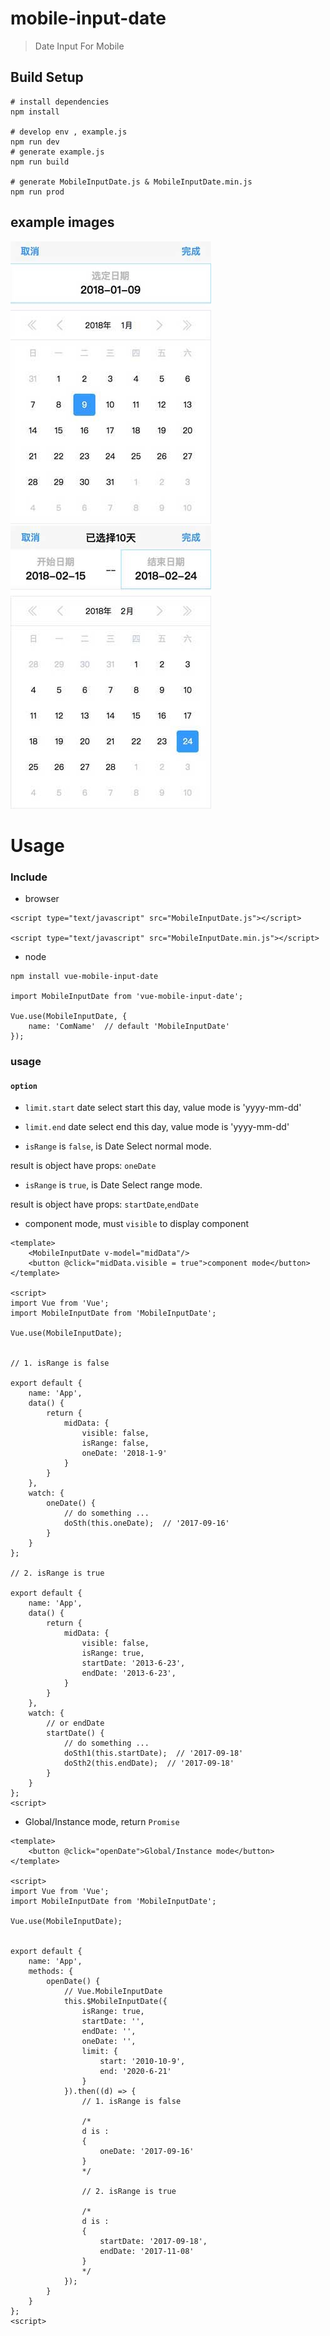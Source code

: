 # mobile-input-date

> Date Input For Mobile

## Build Setup

```
# install dependencies
npm install

# develop env , example.js
npm run dev
# generate example.js
npm run build

# generate MobileInputDate.js & MobileInputDate.min.js
npm run prod
```

## example images

![input-date mode](./exampleImages/input-date.jpg)
![input-date-range mode](./exampleImages/input-date-range.jpg)

# Usage

### Include

- browser

```
<script type="text/javascript" src="MobileInputDate.js"></script>

<script type="text/javascript" src="MobileInputDate.min.js"></script>
```

- node

```
npm install vue-mobile-input-date

import MobileInputDate from 'vue-mobile-input-date';

Vue.use(MobileInputDate, {
    name: 'ComName'  // default 'MobileInputDate'
});
```

### usage

#### `option`

- `limit.start` date select start this day, value mode is 'yyyy-mm-dd'
- `limit.end` date select end this day, value mode is 'yyyy-mm-dd'

- `isRange` is `false`, is Date Select normal mode.

result is object have props: `oneDate`

- `isRange` is `true`, is Date Select range mode.

result is object have props: `startDate`,`endDate`


- component mode, must `visible` to display component
```
<template>
    <MobileInputDate v-model="midData"/>
    <button @click="midData.visible = true">component mode</button>
</template>

<script>
import Vue from 'Vue';
import MobileInputDate from 'MobileInputDate';

Vue.use(MobileInputDate);


// 1. isRange is false

export default {
    name: 'App',
    data() {
        return {
            midData: {
                visible: false,
                isRange: false,
                oneDate: '2018-1-9'
            }
        }
    },
    watch: {
        oneDate() {
            // do something ...
            doSth(this.oneDate);  // '2017-09-16'
        }
    }
};

// 2. isRange is true

export default {
    name: 'App',
    data() {
        return {
            midData: {
                visible: false,
                isRange: true,
                startDate: '2013-6-23',
                endDate: '2013-6-23',
            }
        }
    },
    watch: {
        // or endDate
        startDate() {
            // do something ...
            doSth1(this.startDate);  // '2017-09-18'
            doSth2(this.endDate);  // '2017-09-18'
        }
    }
};
<script>
```


- Global/Instance mode, return `Promise`
```
<template>
    <button @click="openDate">Global/Instance mode</button>
</template>

<script>
import Vue from 'Vue';
import MobileInputDate from 'MobileInputDate';

Vue.use(MobileInputDate);


export default {
    name: 'App',
    methods: {
        openDate() {
            // Vue.MobileInputDate
            this.$MobileInputDate({
                isRange: true,
                startDate: '',
                endDate: '',
                oneDate: '',
                limit: {
                    start: '2010-10-9',
                    end: '2020-6-21'
                }
            }).then((d) => {
                // 1. isRange is false

                /*
                d is :
                {
                    oneDate: '2017-09-16'
                }
                */

                // 2. isRange is true

                /*
                d is :
                {
                    startDate: '2017-09-18',
                    endDate: '2017-11-08'
                }
                */
            });
        }
    }
};
<script>
```

